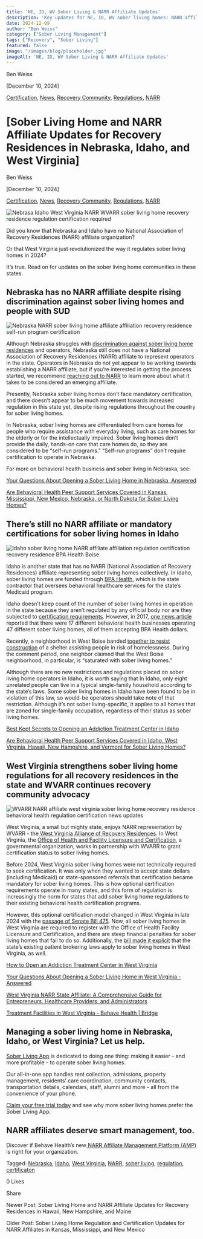 ```yaml
---
title: 'NE, ID, WV Sober Living & NARR Affiliate Updates'
description: 'Key updates for NE, ID, WV sober living homes: NARR affiliate status & recovery residence regulations. Stay informed.'
date: 2024-12-09
author: "Ben Weiss"
category: ["Sober Living Management"]
tags: ["Recovery", "Sober Living"]
featured: false
image: "/images/blog/placeholder.jpg"
imageAlt: 'NE, ID, WV Sober Living & NARR Affiliate Updates'
---
```


Ben Weiss

[December 10, 2024]

[Certification](/sober-living-app-blog/category/Certification), [News](/sober-living-app-blog/category/News), [Recovery Community](/sober-living-app-blog/category/Recovery+Community), [Regulations](/sober-living-app-blog/category/Regulations), [NARR](/sober-living-app-blog/category/NARR)

#  [Sober Living Home and NARR Affiliate Updates for Recovery Residences in Nebraska, Idaho, and West Virginia]

Ben Weiss

[December 10, 2024]

[Certification](/sober-living-app-blog/category/Certification), [News](/sober-living-app-blog/category/News), [Recovery Community](/sober-living-app-blog/category/Recovery+Community), [Regulations](/sober-living-app-blog/category/Regulations), [NARR](/sober-living-app-blog/category/NARR)

![Nebrasa Idaho West Virginia NARR WVARR sober living home recovery residence regulation certification required](/images/blog/sober-living-home-and-narr-affiliate-updates-for-recovery-residences-in-nebraska-idaho-and-west-virginia/Screen_Shot_2024-12-09_at_8.47.59_AM.png)

Did you know that Nebraska and Idaho have no National Association of Recovery Residences (NARR) affiliate organization? 

Or that West Virginia just revolutionized the way it regulates sober living homes in 2024? 

It’s true. Read on for updates on the sober living home communities in these states.

## Nebraska has no NARR affiliate despite rising discrimination against sober living homes and people with SUD 

![Nebraska NARR sober living home affiliate affiliation recovery residence self-run program certification](/images/blog/sober-living-home-and-narr-affiliate-updates-for-recovery-residences-in-nebraska-idaho-and-west-virginia/Screen_Shot_2024-12-09_at_8.48.06_AM.png)

Although Nebraska struggles with [discrimination against sober living home residences](https://www.wowt.com/2024/06/03/group-denied-permit-transitional-home-omaha-claims-discrimination/) and operators, Nebraska still does not have a National Association of Recovery Residences (NARR) affiliate to represent operators in the state. Operators in Nebraska do not yet appear to be working towards establishing a NARR affiliate, but if you’re interested in getting the process started, we recommend [reaching out to NARR](https://narronline.org/affiliates/) to learn more about what it takes to be considered an emerging affiliate. 

Presently, Nebraska sober living homes don’t face mandatory certification, and there doesn’t appear to be much movement towards increased regulation in this state yet, despite rising regulations throughout the country for sober living homes. 

In Nebraska, sober living homes are differentiated from care homes for people who require assistance with everyday living, such as care homes for the elderly or for the intellectually impaired. Sober living homes don’t provide the daily, hands-on care that care homes do, so they are considered to be “self-run programs.” “Self-run programs” don’t require certification to operate in Nebraska.  

For more on behavioral health business and sober living in Nebraska, see:

[Your Questions About Opening a Sober Living Home in Nebraska, Answered](../../../2023/1/17/your-questions-about-opening-a-sober-living-home-in-nebraska-answered.html)

[Are Behavioral Health Peer Support Services Covered in Kansas, Mississippi, New Mexico, Nebraska, or North Dakota for Sober Living Homes?](/sober-living-app-blog/are-behavioral-health-peer-support-services-covered-in-kansas-mississippi-new-mexico-nebraska-or-north-dakota-for-sober-living-homes)

## There’s still no NARR affiliate or mandatory certifications for sober living homes in Idaho 

![Idaho sober living home NARR affiliate affiliation regulation certification recovery residence BPA Health Boise](/images/blog/sober-living-home-and-narr-affiliate-updates-for-recovery-residences-in-nebraska-idaho-and-west-virginia/Screen_Shot_2024-12-09_at_8.48.14_AM.png)

Idaho is another state that has no NARR (National Association of Recovery Residences) affiliate representing sober living homes collectively. In Idaho, sober living homes are funded through [BPA Health](https://www.bpahealth.com/), which is the state contractor that oversees behavioral healthcare services for the state’s Medicaid program. 

Idaho doesn’t keep count of the number of sober living homes in operation in the state because they aren’t regulated by any official body nor are they subjected to [certification requirements](https://www.idahopress.com/news/local/idaho-does-not-regulate-sober-living-facilities-some-boise-residents-are-concerned-about-that/article_688de923-320c-5296-bbbe-5aa843b0b1b8.html). However, in 2017, [one news article](https://www.idahostatesman.com/news/local/community/boise/article142233904.html#storylink=cpy) reported that there were 17 different behavioral health businesses operating 47 different sober living homes, all of them accepting BPA Health dollars. 

Recently, a neighborhood in West Boise banded [together to resist construction](https://www.kivitv.com/west-boise/west-boise-residents-raise-concerns-over-proposed-housing-project) of a shelter assisting people in risk of homelessness. During the comment period, one neighbor claimed that the West Boise neighborhood, in particular, is “saturated with sober living homes.”  

Although there are no new restrictions and regulations placed on sober living home operators in Idaho, it is worth saying that In Idaho, only eight unrelated people can live in a typical single-family household according to the state’s laws. Some sober living homes in Idaho have been found to be in violation of this law, so would-be operators should take note of that restriction. Although it’s not sober living-specific, it applies to all homes that are zoned for single-family occupation, regardless of their status as sober living homes.

[Best Kept Secrets to Opening an Addiction Treatment Center in Idaho](https://behavehealth.com/blog/2022/11/9/best-kept-secrets-to-opening-an-addiction-treatment-center-in-idaho)

[Are Behavioral Health Peer Support Services Covered in Idaho, West Virginia, Hawaii, New Hampshire, and Vermont for Sober Living Homes?](/sober-living-app-blog/are-behavioral-health-peer-support-services-covered-in-idaho-west-virginia-hawaii-new-hampshire-and-vermont-for-sober-living-homes)

## West Virginia strengthens sober living home regulations for all recovery residences in the state and WVARR continues recovery community advocacy 

![WVARR NARR affiliate west virginia sober living home recovery residence behavioral health regulation certification news updates](/images/blog/sober-living-home-and-narr-affiliate-updates-for-recovery-residences-in-nebraska-idaho-and-west-virginia/Screen_Shot_2024-12-09_at_8.48.24_AM.png)

West Virginia, a small but mighty state, enjoys NARR representation by WVARR - the[ West Virginia Alliance of Recovery Residences](https://wvarr.org/). In West Virginia, the [Office of Health and Facility Licensure and Certification](http://ohflac.wvdhhr.org/), a governmental organization, works in partnership with WVARR to grant certification status to sober living homes.   

Before 2024,  West Virginia sober living homes were not technically required to seek certification. It was only when they wanted to accept state dollars (including Medicaid) or state-sponsored referrals that certification became mandatory for sober living homes. This is how optional certification requirements operate in many states, and this form of regulation is increasingly the norm for states that add sober living home regulations to their existing behavioral health certification programs. 

However, this optional certification model changed in West Virginia in late 2024 with the [passage of Senate Bill 475](https://www.wvlegislature.gov/Bill_Status/Bills_history.cfm?input=475&year=2024&sessiontype=RS&btype=bill). Now, all sober living homes in West Virginia are required to register with the Office of Health Facility Licensure and Certification, and there are steep financial penalties for sober living homes that fail to do so. Additionally, the [bill made it explicit](https://westvirginiawatch.com/2024/02/01/senate-approves-bill-proponents-say-will-add-accountability-for-recovery-residences/) that the state’s existing patient brokering laws apply to sober living homes in West Virginia, as well. 

[How to Open an Addiction Treatment Center in West Virginia](https://behavehealth.com/blog/2022/7/14/how-to-open-an-addiction-treatment-center-in-west-virginia)

[Your Questions About Opening a Sober Living Home in West Virginia - Answered](../../../2023/1/24/your-questions-about-opening-a-sober-living-home-in-west-virginia-answered.html)

[West Virginia NARR State Affiliate: A Comprehensive Guide for Entrepreneurs, Healthcare Providers, and Administrators](../../../../west-virginia-narr-state-affiliate.html)

[Treatment Facilities in West Virginia - Behave Health | Bridge](https://bridge.behavehealth.com/rehabs/west-virginia)

## Managing a sober living home in Nebraska, Idaho, or West Virginia? Let us help.

[Sober Living App](/) is dedicated to doing one thing: making it easier - and more profitable - to operate sober living homes. 

Our all-in-one app handles rent collection, admissions, property management, residents’ care coordination, community contacts, transportation details, calendars, staff, alumni and more - all from the convenience of your phone.

[Claim your free trial today](https://behavehealth.com/get-started?__hstc=135632115.075701b9fb7ccd58adc7b5b57a792227.1708902226082.1722205853113.1722795767849.32&__hssc=135632115.7.1722795767849&__hsfp=3530606189) and see why more sober living homes prefer the Sober Living App.

## NARR affiliates deserve smart management, too. 

Discover if Behave Health’s new[ NARR Affiliate Management Platform (AMP)](https://behavehealth.com/narr-affiliate) is right for your organization.

Tagged: [Nebraska](/sober-living-app-blog/tag/Nebraska), [Idaho](/sober-living-app-blog/tag/Idaho), [West Virginia](/sober-living-app-blog/tag/West+Virginia), [NARR](/sober-living-app-blog/tag/NARR), [sober living](/sober-living-app-blog/tag/sober+living), [regulation](/sober-living-app-blog/tag/regulation), [certificaton](/sober-living-app-blog/tag/certificaton)

0 Likes

Share

Newer Post: Sober Living Home and NARR Affiliate Updates for Recovery Residences in Hawaii, New Hampshire, and Maine

Older Post: Sober Living Home Regulation and Certification Updates for NARR Affiliates in Kansas, Mississippi, and New Mexico